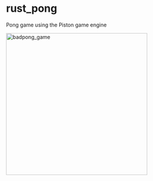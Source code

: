 # rust_pong
Pong game using the Piston game engine


<img width="385" alt="badpong_game" src="https://user-images.githubusercontent.com/20504394/101419671-5b73b100-38a5-11eb-803d-dfea1612ae92.PNG">
